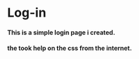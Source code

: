 # Log-in

#### This is a simple login page i created.
#### the took help on the css from the internet.
